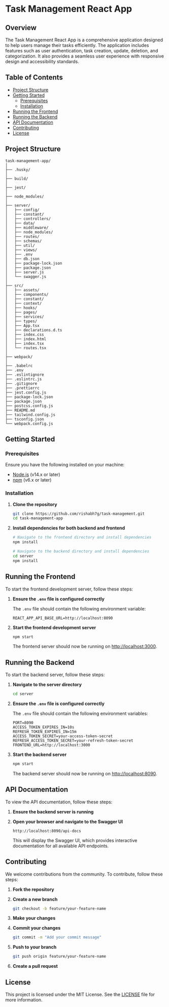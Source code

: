 
# Task Management React App

## Overview

The Task Management React App is a comprehensive application designed to help users manage their tasks efficiently. The application includes features such as user authentication, task creation, update, deletion, and categorization. It also provides a seamless user experience with responsive design and accessibility standards.

## Table of Contents

- [Project Structure](#project-structure)
- [Getting Started](#getting-started)
  - [Prerequisites](#prerequisites)
  - [Installation](#installation)
- [Running the Frontend](#running-the-frontend)
- [Running the Backend](#running-the-backend)
- [API Documentation](#api-documentation)
- [Contributing](#contributing)
- [License](#license)

## Project Structure

```
task-management-app/
│
├── .husky/
│
├── build/
│
├── jest/
│
├── node_modules/
│
├── server/
│   ├── config/
│   ├── constant/
│   ├── controllers/
│   ├── data/
│   ├── middleware/
│   ├── node_modules/
│   ├── routes/
│   ├── schemas/
│   ├── util/
│   ├── views/
│   ├── .env
│   ├── db.json
│   ├── package-lock.json
│   ├── package.json
│   ├── server.js
│   └── swagger.js
│
├── src/
│   ├── assets/
│   ├── components/
│   ├── constant/
│   ├── context/
│   ├── hooks/
│   ├── pages/
│   ├── services/
│   ├── types/
│   ├── App.tsx
│   ├── declarations.d.ts
│   ├── index.css
│   ├── index.html
│   ├── index.tsx
│   └── routes.tsx
│
├── webpack/
│
├── .babelrc
├── .env
├── .eslintignore
├── .eslintrc.js
├── .gitignore
├── .prettierrc
├── jest.config.js
├── package-lock.json
├── package.json
├── postcss.config.js
├── README.md
├── tailwind.config.js
├── tsconfig.json
└── webpack.config.js
```

## Getting Started

### Prerequisites

Ensure you have the following installed on your machine:

- [Node.js](https://nodejs.org/en/download/) (v14.x or later)
- [npm](https://www.npmjs.com/get-npm) (v6.x or later)

### Installation

1. **Clone the repository**

   ```sh
   git clone https://github.com/rishabh7g/task-management.git
   cd task-management-app
   ```

2. **Install dependencies for both backend and frontend**

   ```sh
   # Navigate to the frontend directory and install dependencies
   npm install
   
   # Navigate to the backend directory and install dependencies
   cd server
   npm install
   ```
   

## Running the Frontend

To start the frontend development server, follow these steps:

1. **Ensure the `.env` file is configured correctly**

   The `.env` file should contain the following environment variable:

   ```env
   REACT_APP_API_BASE_URL=http://localhost:8090
   ```

3. **Start the frontend development server**

   ```sh
   npm start
   ```

   The frontend server should now be running on [http://localhost:3000](http://localhost:3000).


## Running the Backend

To start the backend server, follow these steps:

1. **Navigate to the server directory**

   ```sh
   cd server
   ```

2. **Ensure the `.env` file is configured correctly**

   The `.env` file should contain the following environment variables:

   ```env
   PORT=8090
   ACCESS_TOKEN_EXPIRES_IN=10s
   REFRESH_TOKEN_EXPIRES_IN=15m
   ACCESS_TOKEN_SECRET=your-access-token-secret
   REFRESH_ACCESS_TOKEN_SECRET=your-refresh-token-secret
   FRONTEND_URL=http://localhost:3000
   ```

3. **Start the backend server**

   ```sh
   npm start
   ```

   The backend server should now be running on [http://localhost:8090](http://localhost:8090).


## API Documentation

To view the API documentation, follow these steps:

1. **Ensure the backend server is running**

2. **Open your browser and navigate to the Swagger UI**

   ```url
   http://localhost:8090/api-docs
   ```

   This will display the Swagger UI, which provides interactive documentation for all available API endpoints.

## Contributing

We welcome contributions from the community. To contribute, follow these steps:

1. **Fork the repository**

2. **Create a new branch**

   ```sh
   git checkout -b feature/your-feature-name
   ```

3. **Make your changes**

4. **Commit your changes**

   ```sh
   git commit -m "Add your commit message"
   ```

5. **Push to your branch**

   ```sh
   git push origin feature/your-feature-name
   ```

6. **Create a pull request**

## License

This project is licensed under the MIT License. See the [LICENSE](LICENSE) file for more information.
